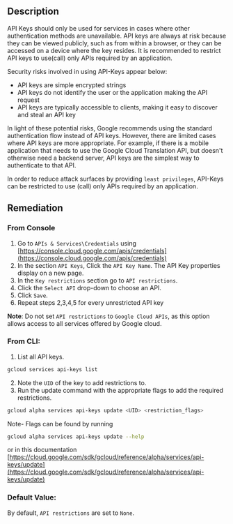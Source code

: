 ## Description

API Keys should only be used for services in cases where other authentication methods are unavailable. API keys are always at risk because they can be viewed publicly, such as from within a browser, or they can be accessed on a device where the key resides. It is recommended to restrict API keys to use(call) only APIs required by an application.

Security risks involved in using API-Keys appear below:

- API keys are simple encrypted strings
- API keys do not identify the user or the application making the API request
- API keys are typically accessible to clients, making it easy to discover and steal an API key

In light of these potential risks, Google recommends using the standard authentication flow instead of API keys. However, there are limited cases where API keys are more appropriate. For example, if there is a mobile application that needs to use the Google Cloud Translation API, but doesn't otherwise need a backend server, API keys are the simplest way to authenticate to that API.

In order to reduce attack surfaces by providing `least privileges`, API-Keys can be restricted to use (call) only APIs required by an application.

## Remediation

### From Console

1. Go to `APIs & Services\Credentials` using [https://console.cloud.google.com/apis/credentials](https://console.cloud.google.com/apis/credentials)
2. In the section `API Keys`, Click the `API Key Name`. The API Key properties display on a new page.
3. In the `Key restrictions` section go to `API restrictions`.
4. Click the `Select API` drop-down to choose an API.
5. Click `Save`.
6. Repeat steps 2,3,4,5 for every unrestricted API key

**Note**: Do not set `API restrictions` to `Google Cloud APIs`, as this option allows access to all services offered by Google cloud.

### From CLI:

1. List all API keys.
```bash
gcloud services api-keys list
```
2. Note the `UID` of the key to add restrictions to.
3. Run the update command with the appropriate flags to add the required restrictions.

```bash
gcloud alpha services api-keys update <UID> <restriction_flags>
```
Note- Flags can be found by running

```bash
gcloud alpha services api-keys update --help
```
or in this documentation [https://cloud.google.com/sdk/gcloud/reference/alpha/services/api-keys/update](https://cloud.google.com/sdk/gcloud/reference/alpha/services/api-keys/update)

### Default Value:

By default, `API restrictions` are set to `None`.

